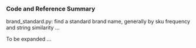 
### Code and Reference Summary

brand_standard.py: find a standard brand name, generally by sku frequency and string similarity ...

To be expanded ...

